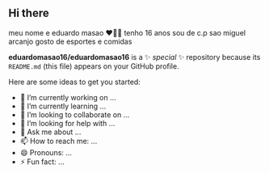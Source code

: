 ## Hi there
meu nome e eduardo masao 
❤🏐🏐
tenho 16 anos 
sou de c.p sao miguel arcanjo
gosto de esportes e comidas

**eduardomasao16/eduardomasao16** is a ✨ _special_ ✨ repository because its `README.md` (this file) appears on your GitHub profile.

Here are some ideas to get you started:

- 🔭 I’m currently working on ...
- 🌱 I’m currently learning ...
- 👯 I’m looking to collaborate on ...
- 🤔 I’m looking for help with ...
- 💬 Ask me about ...
- 📫 How to reach me: ...
- 😄 Pronouns: ...
- ⚡ Fun fact: ...

